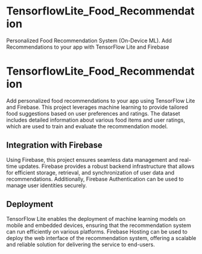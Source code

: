 # TensorflowLite_Food_Recommendation
Personalized Food Recommendation System (On-Device ML). Add Recommendations to your app with TensorFlow Lite and Firebase

# TensorflowLite_Food_Recommendation

Add personalized food recommendations to your app using TensorFlow Lite and Firebase. This project leverages machine learning to provide tailored food suggestions based on user preferences and ratings. The dataset includes detailed information about various food items and user ratings, which are used to train and evaluate the recommendation model.

## Integration with Firebase

Using Firebase, this project ensures seamless data management and real-time updates. Firebase provides a robust backend infrastructure that allows for efficient storage, retrieval, and synchronization of user data and recommendations. Additionally, Firebase Authentication can be used to manage user identities securely.

## Deployment

TensorFlow Lite enables the deployment of machine learning models on mobile and embedded devices, ensuring that the recommendation system can run efficiently on various platforms. Firebase Hosting can be used to deploy the web interface of the recommendation system, offering a scalable and reliable solution for delivering the service to end-users.
